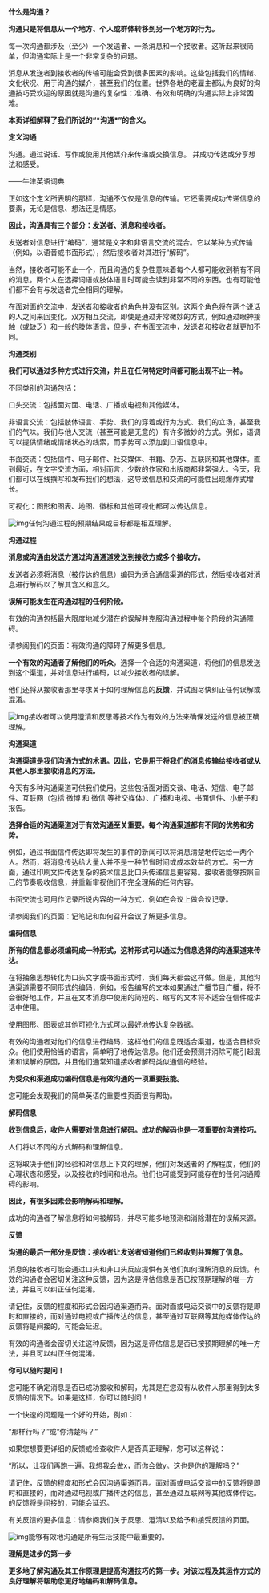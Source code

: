 **什么是沟通？**

**沟通只是将信息从一个地方、个人或群体转移到另一个地方的行为。**

每一次沟通都涉及（至少）一个发送者、一条消息和一个接收者。这听起来很简单，但沟通实际上是一个非常复杂的问题。

消息从发送者到接收者的传输可能会受到很多因素的影响。这些包括我们的情绪、文化状况、用于沟通的媒介，甚至我们的位置。世界各地的老雇主都认为良好的沟通技巧受欢迎的原因就是沟通的复杂性：准确、有效和明确的沟通实际上非常困难。

**本页详细解释了我们所说的“\*沟通\*”的含义。**

 

**定义沟通**

沟通。通过说话、写作或使用其他媒介来传递或交换信息。 并成功传达或分享想法和感受。

——牛津英语词典

正如这个定义所表明的那样，沟通不仅仅是信息的传输。它还需要成功传递信息的要素，无论是信息、想法还是情感。

**因此，沟通具有三个部分：发送者、消息和接收者。**

发送者对信息进行“编码”，通常是文字和非语言交流的混合。它以某种方式传输（例如，以语音或书面形式），然后接收者对其进行“解码”。

当然，接收者可能不止一个，而且沟通的复杂性意味着每个人都可能收到稍有不同的消息。两个人在选择词语或肢体语言时可能会读到非常不同的东西。也有可能他们都不会有与发送者完全相同的理解。

在面对面的交流中，发送者和接收者的角色并没有区别。这两个角色将在两个说话的人之间来回变化。双方相互交流，即使是通过非常微妙的方式，例如通过眼神接触（或缺乏）和一般的肢体语言，但是，在书面交流中，发送者和接收者就更加不同。

 

**沟通类别**

**我们可以通过多种方式进行交流，并且在任何特定时间都可能出现不止一种。**

不同类别的沟通包括：

口头交流：包括面对面、电话、广播或电视和其他媒体。

非语言交流：包括肢体语言、手势、我们的穿着或行为方式、我们的立场，甚至我们的气味。我们与他人交流（甚至可能是无意的）有许多微妙的方式。例如，语调可以提供情绪或情绪状态的线索，而手势可以添加到口语信息中。

书面交流：包括信件、电子邮件、社交媒体、书籍、杂志、互联网和其他媒体。直到最近，在文字交流方面，相对而言，少数的作家和出版商都非常强大。今天，我们都可以在线撰写和发布我们的想法，这导致信息和交流的可能性出现爆炸式增长。

可视化：图形和图表、地图、徽标和其他可视化都可以传达信息。

![img](file:///C:/Users/SNORLAX/AppData/Local/Temp/msohtmlclip1/01/clip_image003.png)任何沟通过程的预期结果或目标都是相互理解。

 

 

 

 

**沟通过程**

**消息或沟通由发送方通过沟通通道发送到接收方或多个接收方。**

发送者必须将消息（被传达的信息）编码为适合通信渠道的形式，然后接收者对消息进行解码以了解其含义和意义。

**误解可能发生在沟通过程的任何阶段。**

有效的沟通包括最大限度地减少潜在的误解并克服沟通过程中每个阶段的沟通障碍。

请参阅我们的页面：有效沟通的障碍了解更多信息。

**一个有效的沟通者了解他们的听众**，选择一个合适的沟通渠道，将他们的信息发送到这个渠道，并对信息进行编码，以减少接收者的误解。

他们还将从接收者那里寻求关于如何理解信息的**反馈**，并试图尽快纠正任何误解或混淆。

![img](file:///C:/Users/SNORLAX/AppData/Local/Temp/msohtmlclip1/01/clip_image003.png)接收者可以使用澄清和反思等技术作为有效的方法来确保发送的信息被正确理解。

 

**沟通渠道**

**沟通渠道是我们沟通方式的术语。因此，它是用于将我们的消息传输给接收者或从其他人那里接收消息的方法。**

今天有多种沟通渠道可供我们使用。这些包括面对面交谈、电话、短信、电子邮件、互联网（包括 微博 和 微信 等社交媒体）、广播和电视、书面信件、小册子和报告。

**选择合适的沟通渠道对于有效沟通至关重要。每个沟通渠道都有不同的优势和劣势。**

例如，通过书面信件传达即将发生的事件的新闻可以将消息清楚地传达给一两个人。然而，将消息传达给大量人并不是一种节省时间或成本效益的方式。另一方面，通过印刷文件传达复杂的技术信息比口头传递信息更容易。接收者能够按照自己的节奏吸收信息，并重新审视他们不完全理解的任何内容。

书面交流也可用作记录所说内容的一种方式，例如在会议上做会议记录。

请参阅我们的页面：记笔记和如何召开会议了解更多信息。

 

**编码信息**

**所有的信息都必须编码成一种形式，这种形式可以通过为信息选择的沟通渠道来传达。**

在将抽象思想转化为口头文字或书面形式时，我们每天都会这样做。但是，其他沟通渠道需要不同形式的编码，例如，报告编写的文本如果通过广播节目广播，将不会很好地工作，并且在文本消息中使用的简短的、缩写的文本将不适合在信件或讲话中使用。

使用图形、图表或其他可视化方式可以最好地传达复杂数据。

有效的沟通者对他们的信息进行编码，这样他们的信息既适合渠道，也适合目标受众。他们使用恰当的语言，简单明了地传达信息。他们还会预测并消除可能引起混淆和误解的原因，并且他们通常知道接收者解码类似通信的经验。

**为受众和渠道成功编码信息是有效沟通的一项重要技能。**

您可能会发现我们的简单英语的重要性页面很有帮助。

 

**解码信息**

**收到信息后，收件人需要对信息进行解码。成功的解码也是一项重要的沟通技巧。**

人们将以不同的方式解码和理解信息。

这将取决于他们的经验和对信息上下文的理解，他们对发送者的了解程度，他们的心理状态和感受，以及接收的时间和地点。他们也可能受到可能存在的任何沟通障碍的影响。

**因此，有很多因素会影响解码和理解。**

成功的沟通者了解信息将如何被解码，并尽可能多地预测和消除潜在的误解来源。

 

**反馈**

**沟通的最后一部分是反馈：接收者让发送者知道他们已经收到并理解了信息。**

消息的接收者可能会通过口头和非口头反应提供有关他们如何理解消息的反馈。有效的沟通者会密切关注这种反馈，因为这是评估信息是否已按预期理解的唯一方法，并且可以纠正任何混淆。

请记住，反馈的程度和形式会因沟通渠道而异。面对面或电话交谈中的反馈将是即时和直接的，而对通过电视或广播传达的信息，甚至通过互联网等其他媒体传达的反馈将是间接的，可能会延迟。

有效的沟通者会密切关注这种反馈，因为这是评估信息是否已按预期理解的唯一方法，并且可以纠正任何混淆。

 

**你可以随时提问！**

您可能不确定消息是否已成功接收和解码，尤其是在您没有从收件人那里得到太多反馈的情况下。如果是这样，你可以随时问！

一个快速的问题是一个好的开始，例如：

“那样行吗？”或“你清楚吗？”

如果您想要更详细的反馈或检查收件人是否真正理解，您可以这样说：

“所以，让我们再跑一遍。我想我会做x，而你会做y。这也是你的理解吗？”

 

请记住，反馈的程度和形式会因沟通渠道而异。面对面或电话交谈中的反馈将是即时和直接的，而对通过电视或广播传达的信息，甚至通过互联网等其他媒体传达。的反馈将是间接的，可能会延迟。

有关反馈的更多信息：请参阅我们关于反思、澄清以及给予和接受反馈的页面。

![img](file:///C:/Users/SNORLAX/AppData/Local/Temp/msohtmlclip1/01/clip_image004.png)能够有效地沟通是所有生活技能中最重要的。

 

**理解是进步的第一步**

**更多地了解沟通及其工作原理是提高沟通技巧的第一步。对该过程及其运作方式的良好理解将帮助您更好地编码和解码信息。**

 

 